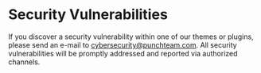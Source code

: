 # Security Vulnerabilities
If you discover a security vulnerability within one of our themes or plugins, please send an e-mail to cybersecurity@punchteam.com. All security vulnerabilities will be promptly addressed and reported via authorized channels.
